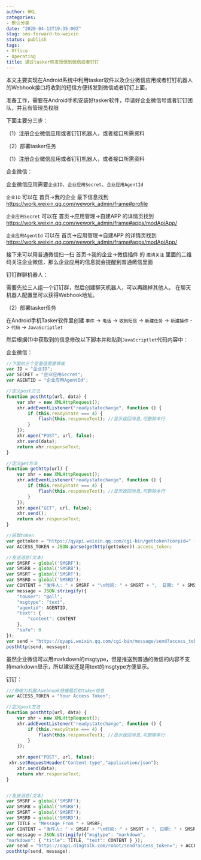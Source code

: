 ```yaml
---
author: HKL
categories:
- 默认分类
date: "2020-04-13T19:35:00Z"
slug: sms-forward-to-weixin
status: publish
tags:
- Office
- Operating
title: 通过tasker转发短信到微信或者钉钉
---
```


本文主要实现在Android系统中利用tasker软件以及企业微信应用或者钉钉机器人的Webhook接口将收到的短信方便转发到微信或者钉钉上面，

准备工作，需要在Android手机安装好tasker软件，申请好企业微信号或者钉钉团队，并且有管理员权限

下面主要分三步：

（1）注册企业微信应用或者钉钉机器人，或者接口所需资料

（2）部署tasker任务


（1）注册企业微信应用或者钉钉机器人，或者接口所需资料

企业微信：

企业微信应用需要`企业ID`、`企业应用Secret`、`企业应用AgentId`

<!--more-->

`企业ID` 可以在 首页->我的企业 最下信息找到 https://work.weixin.qq.com/wework_admin/frame#profile

`企业应用Secret` 可以在 首页->应用管理->自建APP 的详情页找到 https://work.weixin.qq.com/wework_admin/frame#apps/modApiApp/

`企业应用AgentId` 可以在 首页->应用管理->自建APP 的详情页找到 https://work.weixin.qq.com/wework_admin/frame#apps/modApiApp/

接下来可以用普通微信扫一扫 首页->我的企业->微信插件 的 `邀请关注` 里面的二维码关注企业微信，那么企业应用的信息就会提醒到普通微信里面

钉钉群聊机器人：

需要先拉三人组一个钉钉群，然后创建聊天机器人，可以再踢掉其他人。 在聊天机器人配置里可以获得Webhook地址。


（2）部署tasker任务

在Android手机Tasker软件里创建 `事件` -> `电话` -> `收到短信` -> `新建任务` -> `新建操作` -> `代码` -> `JavaScriptlet`

然后根据(1)中获取到的信息修改以下脚本并粘贴到`JavaScriptlet`代码内容中：

企业微信：

```javascript
//下面的三个变量值需要修改
var ID = "企业ID";
var SECRET = "企业应用Secret";
var AGENTID = "企业应用AgentId";

//定义post方法
function posthttp(url, data) {
    var xhr = new XMLHttpRequest();
    xhr.addEventListener("readystatechange", function () {
        if (this.readyState === 4) {
            flash(this.responseText); //显示返回消息,可删除本行
        }
    });
    xhr.open("POST", url, false);
    xhr.send(data);
    return xhr.responseText;
}

//定义get方法
function gethttp(url) {
    var xhr = new XMLHttpRequest();
    xhr.addEventListener("readystatechange", function () {
        if (this.readyState === 4) {
            flash(this.responseText); //显示返回消息,可删除本行
        }
    });
    xhr.open("GET", url, false);
    xhr.send();
    return xhr.responseText;
}

//获取token
var gettoken = "https://qyapi.weixin.qq.com/cgi-bin/gettoken?corpid=" + ID + "&corpsecret=" + SECRET;
var ACCESS_TOKEN = JSON.parse(gethttp(gettoken)).access_token;

//发送消息(文本)
var SMSRF = global('SMSRF');
var SMSRB = global('SMSRB');
var SMSRT = global('SMSRT');
var SMSRD = global('SMSRD');
var CONTENT = "发件人: " + SMSRF + "\n时间: " + SMSRT + ",  日期: " + SMSRD + "\n短信内容: " + SMSRB;
var message = JSON.stringify({
    "touser": "@all",
    "msgtype": "text",
    "agentid": AGENTID,
    "text": {
        "content": CONTENT
    },
    "safe": 0
});
var send = "https://qyapi.weixin.qq.com/cgi-bin/message/send?access_token=" + ACCESS_TOKEN;
posthttp(send, message);
```

虽然企业微信可以用markdown的msgtype，但是推送到普通的微信的内容不支持markdown显示，所以建议还是用text的msgtype方便显示。


钉钉：

```javascript
///修改为机器人webhook链接最后的token信息
var ACCESS_TOKEN = "Your Access Token";

//定义post方法
function posthttp(url, data) {
    var xhr = new XMLHttpRequest();
    xhr.addEventListener("readystatechange", function () {
        if (this.readyState === 4) {
            flash(this.responseText); //显示返回消息,可删除本行
        }
    });
 
    xhr.open("POST", url, false);
 xhr.setRequestHeader("Content-type","application/json");
    xhr.send(data);
    return xhr.responseText;
}


//发送消息(文本)
var SMSRF = global('SMSRF');
var SMSRB = global('SMSRB');
var SMSRT = global('SMSRT');
var SMSRD = global('SMSRD');
var TITLE = "Message From " + SMSRF;
var CONTENT = "发件人: " + SMSRF + "\n时间: " + SMSRT + ", 日期: " + SMSRD + "\n > 短信内容: " + SMSRB;
var message = JSON.stringify({"msgtype": "markdown", 
"markdown": { "title": TITLE, "text": CONTENT } });
var send = "https://oapi.dingtalk.com/robot/send?access_token="; + ACCESS_TOKEN;
posthttp(send, message);
```
